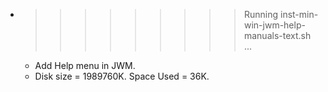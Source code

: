 * >>>>>>>>> Running inst-min-win-jwm-help-manuals-text.sh ...
  * Add Help menu in JWM.
  * Disk size = 1989760K. Space Used = 36K.
